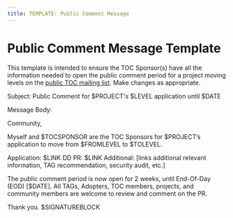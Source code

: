```yaml
---
title: TEMPLATE: Public Comment Message
---
```


# Public Comment Message Template

This template is intended to ensure the TOC Sponsor(s) have all the information needed to open the public comment period for a project moving levels on the [public TOC mailing list](https://lists.cncf.io/g/cncf-toc/topics). Make changes as appropriate.

Subject: Public Comment for $PROJECT's $LEVEL application until $DATE

Message Body:

Community, 

Myself and $TOCSPONSOR are the TOC Sponsors for $PROJECT’s application to move from $FROMLEVEL to $TOLEVEL.

Application: $LINK
DD PR: $LINK
Additional: [links additional relevant information, TAG recommendation, security audit, etc.]

The public comment period is now open for 2 weeks, until End-Of-Day (EOD) [$DATE]. All TAGs, Adopters, TOC members, projects, and community members are welcome to review and comment on the PR.

Thank you.
$SIGNATUREBLOCK